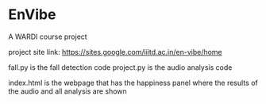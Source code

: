 # EnVibe
A WARDI course project

project site link: https://sites.google.com/iiitd.ac.in/en-vibe/home

fall.py is the fall detection code
project.py is the audio analysis code

index.html is the webpage that has the happiness panel where the results of the audio and all analysis are shown
